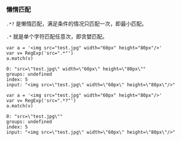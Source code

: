 
### 懒惰匹配
`.*?` 是懒惰匹配，满足条件的情况只匹配一次，即最小匹配。

`.*` 就是单个字符匹配任意次，即贪婪匹配。


```
var a = '<img src="test.jpg" width="60px" height="80px"/>'
var v= RegExp('src=".*"')
a.match(v)
```

```
0: "src=\"test.jpg\" width=\"60px\" height=\"80px\""
groups: undefined
index: 5
input: "<img src=\"test.jpg\" width=\"60px\" height=\"80px\"/>"
```



```
var a = '<img src="test.jpg" width="60px" height="80px"/>'
var v= RegExp('src=".*?"')
a.match(v)
```

```
0: "src=\"test.jpg\""
groups: undefined
index: 5
input: "<img src=\"test.jpg\" width=\"60px\" height=\"80px\"/>"
```

